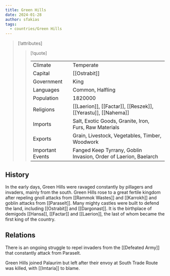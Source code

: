 ```yaml
---
title: Green Hills
date: 2024-01-28
author: sfakias
tags:
  - countries/Green Hills
---
```


> [!attributes]
> 
> > [!quote]
> >
> > | | |
> > | --- | --- |
> > | Climate | Temperate |
> > | Capital | [[Ostrabit]] |
> > | Government | King |
> > | Languages | Common, Halfling |
> > | Population | 1820000 |
> > | Religions | [[Laerion]], [[Factar]], [[Reszek]], [[Yerastu]], [[Nahema]] |
> > | Imports | Salt, Exotic Goods, Granite, Iron, Furs, Raw Materials |
> > | Exports | Grain, Livestock, Vegetables, Timber, Woodwork |
> > | Important Events | Fanged Keep Tyrrany, Goblin Invasion, Order of Laerion, Baelarch |

## History

In the early days, Green Hills were ravaged constantly by pillagers and invaders, mainly from the south. Green Hills rose to a great fertile kingdom after repeling gnoll attacks from [[Rammok Wastes]] and [[Karrokh]] and goblin attacks from [[Paraselt]]. Many mighty castles were built to defend the land, including [[Ostrabit]] and [[Dargonast]]. It is the birthplace of demigods [[Hansa]], [[Factar]] and [[Laerion]], the last of whom became the first king of the country.

## Relations

There is an ongoing struggle to repel invaders from the [[Defeated Army]] that constantly attack from Paraselt.

Green Hills joined Palaurim but left after their envoy at South Trade Route was killed, with [[Imtaria]] to blame.
